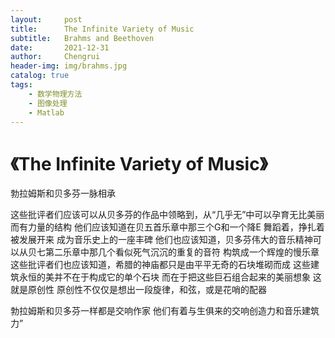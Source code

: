 ```yaml
---
layout:     post
title:      The Infinite Variety of Music
subtitle:   Brahms and Beethoven
date:       2021-12-31
author:     Chengrui
header-img: img/brahms.jpg
catalog: true
tags:
    - 数学物理方法
    - 图像处理
    - Matlab
---
```




# 《The Infinite Variety of Music》



勃拉姆斯和贝多芬一脉相承

这些批评者们应该可以从贝多芬的作品中领略到，从“几乎无”中可以孕育无比美丽而有力量的结构
他们应该知道在贝五首乐章中那三个G和一个降E
舞蹈着，挣扎着被发展开来
成为音乐史上的一座丰碑
他们也应该知道，贝多芬伟大的音乐精神可以从贝七第二乐章中那几个看似死气沉沉的重复的音符
构筑成一个辉煌的慢乐章
这些批评者们也应该知道，希腊的神庙都只是由平平无奇的石块堆砌而成
这些建筑永恒的美并不在于构成它的单个石块
而在于把这些巨石组合起来的美丽想象
这就是原创性
原创性不仅仅是想出一段旋律，和弦，或是花哨的配器

勃拉姆斯和贝多芬一样都是交响作家
他们有着与生俱来的交响创造力和音乐建筑力”
